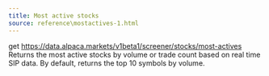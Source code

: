 ```yaml
---
title: Most active stocks
source: reference\mostactives-1.html
---
```


get https://data.alpaca.markets/v1beta1/screener/stocks/most-actives
Returns the most active stocks by volume or trade count based on real time SIP data. By default, returns the top 10 symbols by volume.
